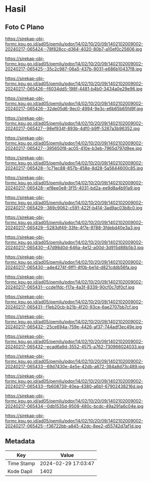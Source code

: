 # Hasil

## Foto C Plano

https://sirekap-obj-formc.kpu.go.id/ad05/pemilu/pdpr/14/02/10/20/09/1402102009002-20240217-065424--78f828cc-d364-4020-80b7-a10ef0c25606.jpg

https://sirekap-obj-formc.kpu.go.id/ad05/pemilu/pdpr/14/02/10/20/09/1402102009002-20240217-065425--35c2c987-06a5-437b-9031-e686b10437f8.jpg

https://sirekap-obj-formc.kpu.go.id/ad05/pemilu/pdpr/14/02/10/20/09/1402102009002-20240217-065426--f6034dd5-198f-4481-b4b0-3434a0e29e96.jpg

https://sirekap-obj-formc.kpu.go.id/ad05/pemilu/pdpr/14/02/10/20/09/1402102009002-20240217-065426--32de05d6-9ec0-4994-9e3c-e6b65b65fd9f.jpg

https://sirekap-obj-formc.kpu.go.id/ad05/pemilu/pdpr/14/02/10/20/09/1402102009002-20240217-065427--98ef934f-893b-4df0-b9ff-5267a3b96352.jpg

https://sirekap-obj-formc.kpu.go.id/ad05/pemilu/pdpr/14/02/10/20/09/1402102009002-20240217-065427--395650f8-ac05-410e-b3eb-7965d797d9ee.jpg

https://sirekap-obj-formc.kpu.go.id/ad05/pemilu/pdpr/14/02/10/20/09/1402102009002-20240217-065428--1c71ec88-857b-458e-8d28-5a5644600c85.jpg

https://sirekap-obj-formc.kpu.go.id/ad05/pemilu/pdpr/14/02/10/20/09/1402102009002-20240217-065428--ef8ee0e8-3f15-4031-bd2a-ee9d8a4b91a9.jpg

https://sirekap-obj-formc.kpu.go.id/ad05/pemilu/pdpr/14/02/10/20/09/1402102009002-20240217-065429--389c9062-c591-422f-b414-3ad9ac03b8c0.jpg

https://sirekap-obj-formc.kpu.go.id/ad05/pemilu/pdpr/14/02/10/20/09/1402102009002-20240217-065429--5283df49-33fe-4f7e-9788-3fdebd40e3a3.jpg

https://sirekap-obj-formc.kpu.go.id/ad05/pemilu/pdpr/14/02/10/20/09/1402102009002-20240217-065430--47d98d0d-646a-4e12-a00d-3d915d88b5b3.jpg

https://sirekap-obj-formc.kpu.go.id/ad05/pemilu/pdpr/14/02/10/20/09/1402102009002-20240217-065430--a4e4274f-6ff1-4f0b-be1d-d821cddb56fa.jpg

https://sirekap-obj-formc.kpu.go.id/ad05/pemilu/pdpr/14/02/10/20/09/1402102009002-20240217-065431--ccde1fdc-f17a-4a3f-8339-90cf0c7df0cf.jpg

https://sirekap-obj-formc.kpu.go.id/ad05/pemilu/pdpr/14/02/10/20/09/1402102009002-20240217-065431--f1eb20cb-b21b-4f20-93ce-6ae2707bb7cf.jpg

https://sirekap-obj-formc.kpu.go.id/ad05/pemilu/pdpr/14/02/10/20/09/1402102009002-20240217-065432--25ce694a-759e-4426-af37-744adf3ec49e.jpg

https://sirekap-obj-formc.kpu.go.id/ad05/pemilu/pdpr/14/02/10/20/09/1402102009002-20240217-065432--ecad6a9d-3552-4575-a762-730966024033.jpg

https://sirekap-obj-formc.kpu.go.id/ad05/pemilu/pdpr/14/02/10/20/09/1402102009002-20240217-065433--69d7430e-4e5e-42db-a672-384a8d73c489.jpg

https://sirekap-obj-formc.kpu.go.id/ad05/pemilu/pdpr/14/02/10/20/09/1402102009002-20240217-065433--fb608739-40ea-4380-a6b1-67902438216d.jpg

https://sirekap-obj-formc.kpu.go.id/ad05/pemilu/pdpr/14/02/10/20/09/1402102009002-20240217-065434--0db1535d-9508-480c-bcdc-49a291a6c04e.jpg

https://sirekap-obj-formc.kpu.go.id/ad05/pemilu/pdpr/14/02/10/20/09/1402102009002-20240217-065425--f36722bb-a845-42dc-8ee2-d55742d7af1d.jpg


## Metadata

| Key        | Value               |
| ---------- | ------------------- |
| Time Stamp | 2024-02-29 17:03:47 |
| Kode Dapil | 1402                |



